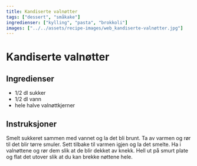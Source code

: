 ```yaml
---
title: Kandiserte valnøtter
tags: ["dessert", "småkake"]
ingredienser: ["kylling", "pasta", "brokkoli"]
images: ["../../assets/recipe-images/web_kandiserte-valnøtter.jpg"]
---
```


# Kandiserte valnøtter

## Ingredienser

- 1/2 dl sukker
- 1/2 dl vann
- hele halve valnøttkjerner

## Instruksjoner

Smelt sukkeret sammen med vannet og la det bli brunt. Ta av varmen og rør til det blir tørre smuler. Sett tilbake til varmen igjen og la det smelte. Ha i valnøttene og rør dem slik at de blir dekket av knekk. Hell ut på smurt plate og flat det utover slik at du kan brekke nøttene hele.
